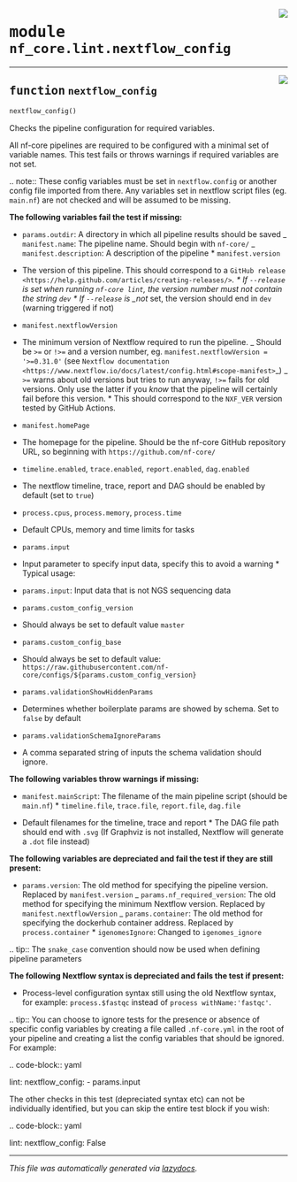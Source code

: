 <!-- markdownlint-disable -->

<a href="../../../../../../tools/nf_core/lint/nextflow_config.py#L0"><img align="right" style="float:right;" src="https://img.shields.io/badge/-source-cccccc?style=flat-square"></a>

# <kbd>module</kbd> `nf_core.lint.nextflow_config`

---

<a href="../../../../../../tools/nf_core/lint/nextflow_config.py#L8"><img align="right" style="float:right;" src="https://img.shields.io/badge/-source-cccccc?style=flat-square"></a>

## <kbd>function</kbd> `nextflow_config`

```python
nextflow_config()
```

Checks the pipeline configuration for required variables.

All nf-core pipelines are required to be configured with a minimal set of variable names. This test fails or throws warnings if required variables are not set.

.. note:: These config variables must be set in `nextflow.config` or another config file imported from there. Any variables set in nextflow script files (eg. `main.nf`) are not checked and will be assumed to be missing.

**The following variables fail the test if missing:**

- `params.outdir`: A directory in which all pipeline results should be saved _ `manifest.name`: The pipeline name. Should begin with `nf-core/` _ `manifest.description`: A description of the pipeline \* `manifest.version`

- The version of this pipeline. This should correspond to a `GitHub release <https://help.github.com/articles/creating-releases/>`_. * If `--release` is set when running `nf-core lint`, the version number must not contain the string `dev` * If `--release` is \_not_ set, the version should end in `dev` (warning triggered if not)

- `manifest.nextflowVersion`

- The minimum version of Nextflow required to run the pipeline. _ Should be `>=` or `!>=` and a version number, eg. `manifest.nextflowVersion = '>=0.31.0'` (see `Nextflow documentation <https://www.nextflow.io/docs/latest/config.html#scope-manifest>`\_) _ `>=` warns about old versions but tries to run anyway, `!>=` fails for old versions. Only use the latter if you _know_ that the pipeline will certainly fail before this version. \* This should correspond to the `NXF_VER` version tested by GitHub Actions.

- `manifest.homePage`

- The homepage for the pipeline. Should be the nf-core GitHub repository URL, so beginning with `https://github.com/nf-core/`

- `timeline.enabled`, `trace.enabled`, `report.enabled`, `dag.enabled`

- The nextflow timeline, trace, report and DAG should be enabled by default (set to `true`)

- `process.cpus`, `process.memory`, `process.time`

- Default CPUs, memory and time limits for tasks

- `params.input`

- Input parameter to specify input data, specify this to avoid a warning \* Typical usage:

- `params.input`: Input data that is not NGS sequencing data

- `params.custom_config_version`

- Should always be set to default value `master`

- `params.custom_config_base`

- Should always be set to default value: `https://raw.githubusercontent.com/nf-core/configs/${params.custom_config_version}`

- `params.validationShowHiddenParams`

- Determines whether boilerplate params are showed by schema. Set to `false` by default

- `params.validationSchemaIgnoreParams`

- A comma separated string of inputs the schema validation should ignore.

**The following variables throw warnings if missing:**

- `manifest.mainScript`: The filename of the main pipeline script (should be `main.nf`) \* `timeline.file`, `trace.file`, `report.file`, `dag.file`

- Default filenames for the timeline, trace and report \* The DAG file path should end with `.svg` (If Graphviz is not installed, Nextflow will generate a `.dot` file instead)

**The following variables are depreciated and fail the test if they are still present:**

- `params.version`: The old method for specifying the pipeline version. Replaced by `manifest.version` _ `params.nf_required_version`: The old method for specifying the minimum Nextflow version. Replaced by `manifest.nextflowVersion` _ `params.container`: The old method for specifying the dockerhub container address. Replaced by `process.container` \* `igenomesIgnore`: Changed to `igenomes_ignore`

.. tip:: The `snake_case` convention should now be used when defining pipeline parameters

**The following Nextflow syntax is depreciated and fails the test if present:**

- Process-level configuration syntax still using the old Nextflow syntax, for example: `process.$fastqc` instead of `process withName:'fastqc'`.

.. tip:: You can choose to ignore tests for the presence or absence of specific config variables by creating a file called `.nf-core.yml` in the root of your pipeline and creating a list the config variables that should be ignored. For example:

.. code-block:: yaml

lint: nextflow_config: - params.input

The other checks in this test (depreciated syntax etc) can not be individually identified, but you can skip the entire test block if you wish:

.. code-block:: yaml

lint: nextflow_config: False

---

_This file was automatically generated via [lazydocs](https://github.com/ml-tooling/lazydocs)._
